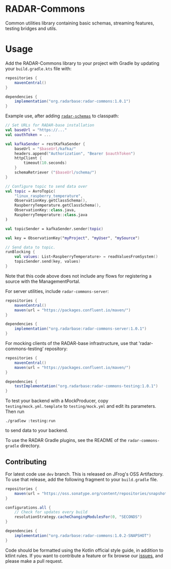 # RADAR-Commons

Common utilities library containing basic schemas, streaming features, testing bridges and utils.

# Usage

Add the RADAR-Commons library to your project with Gradle by updating your `build.gradle.kts` file with:

```gradle
repositories {
    mavenCentral()
}

dependencies {
    implementation("org.radarbase:radar-commons:1.0.1")
}
```

Example use, after adding [`radar-schemas`](https://github.com/radar-base/radar-schemas) to classpath:

```kotlin
// Set URLs for RADAR-base installation
val baseUrl = "https://..."
val oauthToken = ...

val kafkaSender = restKafkaSender {
    baseUrl = "$baseUrl/kafka/"
    headers.append("Authorization", "Bearer $oauthToken")
    httpClient {
        timeout(10.seconds)
    }
    schemaRetriever ("$baseUrl/schema/")
}

// Configure topic to send data over
val topic = AvroTopic(
    "linux_raspberry_temperature",
    ObservationKey.getClassSchema(),
    RaspberryTemperature.getClassSchema(),
    ObservationKey::class.java,
    RaspberryTemperature::class.java
)

val topicSender = kafkaSender.sender(topic)

val key = ObservationKey("myProject", "myUser", "mySource")

// Send data to topic.
runBlocking {
    val values: List<RaspberryTemperature> = readValuesFromSystem()
    topicSender.send(key, values)
}
```

Note that this code above does not include any flows for registering a source with the ManagementPortal.

For server utilities, include `radar-commons-server`:
```gradle
repositories {
    mavenCentral()
    maven(url = "https://packages.confluent.io/maven/")
}

dependencies {
    implementation("org.radarbase:radar-commons-server:1.0.1")
}
```

For mocking clients of the RADAR-base infrastructure, use that 'radar-commons-testing' repository:

```gradle
repositories {
    mavenCentral()
    maven(url = "https://packages.confluent.io/maven/")
}

dependencies {
    testImplementation("org.radarbase:radar-commons-testing:1.0.1")
}
```

To test your backend with a MockProducer, copy `testing/mock.yml.template` to `testing/mock.yml` and edit its parameters. Then run
```
./gradlew :testing:run
```
to send data to your backend.

To use the RADAR Gradle plugins, see the README of the `radar-commons-gradle` directory.

## Contributing

For latest code use `dev` branch. This is released on JFrog's OSS Artifactory. To use that release, add the following fragment to your `build.gradle` file.

```gradle
repositories {
    maven(url = "https://oss.sonatype.org/content/repositories/snapshots")
}

configurations.all {
    // Check for updates every build
    resolutionStrategy.cacheChangingModulesFor(0, "SECONDS")
}

dependencies {
    implementation("org.radarbase:radar-commons:1.0.2-SNAPSHOT")
}
```

Code should be formatted using the Kotlin official style guide, in addition to ktlint rules.
If you want to contribute a feature or fix browse our [issues](https://github.com/RADAR-base/radar-commons/issues), and please make a pull request.
